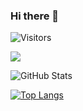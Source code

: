 ### Hi there 👋


![Visitors](https://visitor-badge.glitch.me/badge?page_id=yusei53&left_color=gray&right_color=blue)
 
![](https://github-profile-summary-cards.vercel.app/api/cards/profile-details?username=yusei53&theme=vue)
 
![GitHub Stats](https://github-readme-stats.vercel.app/api?username=yusei53&show_icons=true)
 
[![Top Langs](https://github-readme-stats.vercel.app/api/top-langs/?username=yusei53&layout=compact&langs_count=6)](https://github.com/anuraghazra/github-readme-stats)


<!--
**yusei53/yusei53** is a ✨ _special_ ✨ repository because its `README.md` (this file) appears on your GitHub profile.

Here are some ideas to get you started:

- 🔭 I’m currently working on ...
- 🌱 I’m currently learning ...
- 👯 I’m looking to collaborate on ...
- 🤔 I’m looking for help with ...
- 💬 Ask me about ...
- 📫 How to reach me: ...
- 😄 Pronouns: ...
- ⚡ Fun fact: ...
-->
